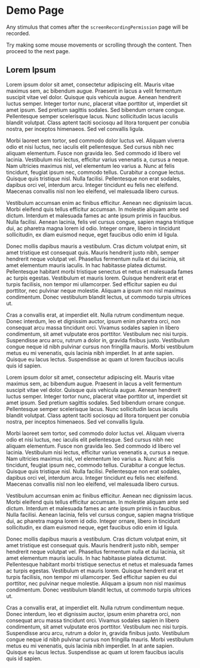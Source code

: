 
# Demo Page

Any stimulus that comes after the `screenRecordingPermission` page will be recorded.

Try making some mouse movements or scrolling through the content. Then proceed to the next page.

## Lorem Ipsum

Lorem ipsum dolor sit amet, consectetur adipiscing elit. Mauris vitae maximus sem, ac bibendum augue. Praesent in lacus a velit fermentum suscipit vitae vel dolor. Quisque quis vehicula augue. Aenean hendrerit luctus semper. Integer tortor nunc, placerat vitae porttitor ut, imperdiet sit amet ipsum. Sed pretium sagittis sodales. Sed bibendum ornare congue. Pellentesque semper scelerisque lacus. Nunc sollicitudin lacus iaculis blandit volutpat. Class aptent taciti sociosqu ad litora torquent per conubia nostra, per inceptos himenaeos. Sed vel convallis ligula.

Morbi laoreet sem tortor, sed commodo dolor luctus vel. Aliquam viverra odio et nisi luctus, nec iaculis elit pellentesque. Sed cursus nibh nec aliquam elementum. Fusce non gravida leo. Sed commodo id libero vel lacinia. Vestibulum nisi lectus, efficitur varius venenatis a, cursus a neque. Nam ultricies maximus nisl, vel elementum leo varius a. Nunc at felis tincidunt, feugiat ipsum nec, commodo tellus. Curabitur a congue lectus. Quisque quis tristique nisl. Nulla facilisi. Pellentesque non erat sodales, dapibus orci vel, interdum arcu. Integer tincidunt eu felis nec eleifend. Maecenas convallis nisl non leo eleifend, vel malesuada libero cursus.

Vestibulum accumsan enim ac finibus efficitur. Aenean nec dignissim lacus. Morbi eleifend quis tellus efficitur accumsan. In molestie aliquam ante sed dictum. Interdum et malesuada fames ac ante ipsum primis in faucibus. Nulla facilisi. Aenean lacinia, felis vel cursus congue, sapien magna tristique dui, ac pharetra magna lorem id odio. Integer ornare, libero in tincidunt sollicitudin, ex diam euismod neque, eget faucibus odio enim id ligula.

Donec mollis dapibus mauris a vestibulum. Cras dictum volutpat enim, sit amet tristique est consequat quis. Mauris hendrerit justo nibh, semper hendrerit neque volutpat vel. Phasellus fermentum nulla et dui lacinia, sit amet elementum mauris iaculis. In hac habitasse platea dictumst. Pellentesque habitant morbi tristique senectus et netus et malesuada fames ac turpis egestas. Vestibulum et mauris lorem. Quisque hendrerit erat et turpis facilisis, non tempor mi ullamcorper. Sed efficitur sapien eu dui porttitor, nec pulvinar neque molestie. Aliquam a ipsum non nisl maximus condimentum. Donec vestibulum blandit lectus, ut commodo turpis ultrices ut.

Cras a convallis erat, at imperdiet elit. Nulla rutrum condimentum neque. Donec interdum, leo et dignissim auctor, ipsum enim pharetra orci, non consequat arcu massa tincidunt orci. Vivamus sodales sapien in libero condimentum, sit amet vulputate eros porttitor. Vestibulum nec nisi turpis. Suspendisse arcu arcu, rutrum a dolor in, gravida finibus justo. Vestibulum congue neque id nibh pulvinar cursus non fringilla mauris. Morbi vestibulum metus eu mi venenatis, quis lacinia nibh imperdiet. In at ante sapien. Quisque eu lacus lectus. Suspendisse ac quam ut lorem faucibus iaculis quis id sapien.



Lorem ipsum dolor sit amet, consectetur adipiscing elit. Mauris vitae maximus sem, ac bibendum augue. Praesent in lacus a velit fermentum suscipit vitae vel dolor. Quisque quis vehicula augue. Aenean hendrerit luctus semper. Integer tortor nunc, placerat vitae porttitor ut, imperdiet sit amet ipsum. Sed pretium sagittis sodales. Sed bibendum ornare congue. Pellentesque semper scelerisque lacus. Nunc sollicitudin lacus iaculis blandit volutpat. Class aptent taciti sociosqu ad litora torquent per conubia nostra, per inceptos himenaeos. Sed vel convallis ligula.

Morbi laoreet sem tortor, sed commodo dolor luctus vel. Aliquam viverra odio et nisi luctus, nec iaculis elit pellentesque. Sed cursus nibh nec aliquam elementum. Fusce non gravida leo. Sed commodo id libero vel lacinia. Vestibulum nisi lectus, efficitur varius venenatis a, cursus a neque. Nam ultricies maximus nisl, vel elementum leo varius a. Nunc at felis tincidunt, feugiat ipsum nec, commodo tellus. Curabitur a congue lectus. Quisque quis tristique nisl. Nulla facilisi. Pellentesque non erat sodales, dapibus orci vel, interdum arcu. Integer tincidunt eu felis nec eleifend. Maecenas convallis nisl non leo eleifend, vel malesuada libero cursus.

Vestibulum accumsan enim ac finibus efficitur. Aenean nec dignissim lacus. Morbi eleifend quis tellus efficitur accumsan. In molestie aliquam ante sed dictum. Interdum et malesuada fames ac ante ipsum primis in faucibus. Nulla facilisi. Aenean lacinia, felis vel cursus congue, sapien magna tristique dui, ac pharetra magna lorem id odio. Integer ornare, libero in tincidunt sollicitudin, ex diam euismod neque, eget faucibus odio enim id ligula.

Donec mollis dapibus mauris a vestibulum. Cras dictum volutpat enim, sit amet tristique est consequat quis. Mauris hendrerit justo nibh, semper hendrerit neque volutpat vel. Phasellus fermentum nulla et dui lacinia, sit amet elementum mauris iaculis. In hac habitasse platea dictumst. Pellentesque habitant morbi tristique senectus et netus et malesuada fames ac turpis egestas. Vestibulum et mauris lorem. Quisque hendrerit erat et turpis facilisis, non tempor mi ullamcorper. Sed efficitur sapien eu dui porttitor, nec pulvinar neque molestie. Aliquam a ipsum non nisl maximus condimentum. Donec vestibulum blandit lectus, ut commodo turpis ultrices ut.

Cras a convallis erat, at imperdiet elit. Nulla rutrum condimentum neque. Donec interdum, leo et dignissim auctor, ipsum enim pharetra orci, non consequat arcu massa tincidunt orci. Vivamus sodales sapien in libero condimentum, sit amet vulputate eros porttitor. Vestibulum nec nisi turpis. Suspendisse arcu arcu, rutrum a dolor in, gravida finibus justo. Vestibulum congue neque id nibh pulvinar cursus non fringilla mauris. Morbi vestibulum metus eu mi venenatis, quis lacinia nibh imperdiet. In at ante sapien. Quisque eu lacus lectus. Suspendisse ac quam ut lorem faucibus iaculis quis id sapien.

